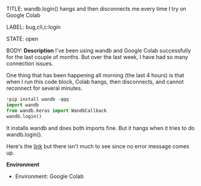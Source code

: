 TITLE:
wandb.login() hangs and then disconnects me every time I try on Google Colab

LABEL:
bug,cli,c:login

STATE:
open

BODY:
**Description**
I've been using wandb and Google Colab successfully for the last couple of months. But over the last week, I have had so many connection issues. 

One thing that has been happening all morning (the last 4 hours) is that when I run this code block, Colab hangs, then disconnects, and cannot reconnect for several minutes.

```python
!pip install wandb -qqq
import wandb
from wandb.keras import WandbCallback
wandb.login()
```

It installs wandb and does both imports fine. But it hangs when it tries to do wandb.login().

Here's the [link](https://colab.research.google.com/drive/13FeVuT9UTPab_oj7xW3S1f6ZTfvkhddo?usp=sharing) but there isn't much to see since no error message comes up.


**Environment**
- Environment: Google Colab


